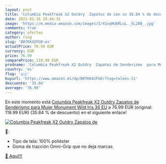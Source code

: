 ```yaml
---
layout: post
title: 'Columbia Peakfreak X2 Outdry  Zapatos de con un 35.84 % de descuento'
date: 2021-01-16 19:44:31
image: 'https://m.media-amazon.com/images/I/41vqHU6RLuL._SL200_.jpg'
comments: true
category: ofertas
author: ring
slug: 'B07KK42FG8-es'
actualPrice: 76.99 EUR
currency: EUR
price: 76.99
comparePrice: 119.99 EUR
prodname: 'Columbia Peakfreak X2 Outdry  Zapatos de Senderismo  para Mujer  Monument  Wild Iris  36 EU'
country: 'es'
flag: '🇪🇸'
buyurl: 'https://www.amazon.es/dp/B07KK42FG8/?tag=tolees-21'
descuento: '35.84'
average: '76.99'
---
```


En este momento está [Columbia Peakfreak X2 Outdry  Zapatos de Senderismo  para Mujer  Monument  Wild Iris  36 EU](https://www.amazon.es/dp/B07KK42FG8/?tag=tolees-21) a 76.99 EUR (original: 119.99 EUR) (35.84 %  de descuento) en el siguiente enlace!

[![Columbia Peakfreak X2 Outdry  Zapatos de](https://m.media-amazon.com/images/I/41vqHU6RLuL._SL200_.jpg)](https://www.amazon.es/dp/B07KK42FG8/?tag=tolees-21)

🔎:

- Tipo de tela: 100% poliéster
- Goma de tracción Omni-Grip que no deja marcas

[🛒 Aquí!!!](https://www.amazon.es/dp/B07KK42FG8/?tag=tolees-21)
